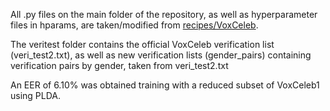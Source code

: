 All .py files on the main folder of the repository, as well as hyperparameter files in hparams, are taken/modified from [recipes/VoxCeleb](https://github.com/speechbrain/speechbrain/tree/develop/recipes/VoxCeleb).

The veritest folder contains the official VoxCeleb verification list (veri_test2.txt), as well as new verification lists (gender_pairs) containing verification pairs by gender, taken from veri_test2.txt

An EER of 6.10% was obtained training with a reduced subset of VoxCeleb1 using PLDA.
